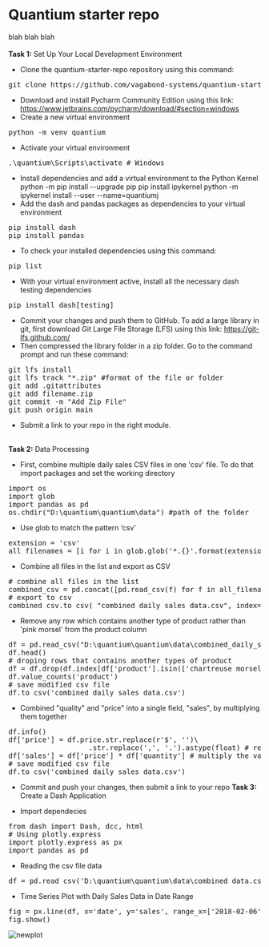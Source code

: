 # Quantium starter repo

blah blah blah
</br></br>
<b>Task 1:</b> Set Up Your Local Development Environment

* Clone the quantium-starter-repo repository using this command:
<pre>
git clone https://github.com/vagabond-systems/quantium-starter-repo.git
</pre>
* Download and install Pycharm Community Edition using this link: https://www.jetbrains.com/pycharm/download/#section=windows
* Create a new virtual environment
<pre>
python -m venv quantium
</pre>
* Activate your virtual environment
<pre>
.\quantium\Scripts\activate # Windows 
</pre>
* Install dependencies and add a virtual environment to the Python Kernel
python -m pip install --upgrade pip
pip install ipykernel
python -m ipykernel install --user --name=quantiumj
* Add the dash and pandas packages as dependencies to your virtual environment
<pre>
pip install dash
pip install pandas
</pre>
* To check your installed dependencies using this command: 
<pre>
pip list
</pre>
* With your virtual environment active, install all the necessary dash testing dependencies
<pre>
pip install dash[testing]
</pre>
* Commit your changes and push them to GitHub. To add a large library in git, first download Git Large File Storage (LFS) using this link: https://git-lfs.github.com/
* Then compressed the library folder in a zip folder. Go to the command prompt and run these command: 
<pre>
git lfs install
git lfs track "*.zip" #format of the file or folder
git add .gitattributes
git add filename.zip
git commit -m "Add Zip File"
git push origin main
</pre>
* Submit a link to your repo in the right module.
</br>
<b>Task 2:</b> Data Processing

* First, combine multiple daily sales CSV files in one 'csv' file. To do that import packages and set the working directory
<pre>
import os
import glob
import pandas as pd
os.chdir("D:\quantium\quantium\data") #path of the folder
</pre>
* Use glob to match the pattern ‘csv’
<pre>
extension = 'csv'
all_filenames = [i for i in glob.glob('*.{}'.format(extension))]
</pre>
* Combine all files in the list and export as CSV
<pre>
# combine all files in the list
combined_csv = pd.concat([pd.read_csv(f) for f in all_filenames ])
# export to csv
combined_csv.to_csv( "combined_daily_sales_data.csv", index=False, encoding='utf-8-sig')
</pre>
* Remove any row which contains another type of product rather than 'pink morsel' from the product column
<pre>
df = pd.read_csv("D:\quantium\quantium\data\combined_daily_sales_data.csv") #file path
df.head()
# droping rows that contains another types of product
df = df.drop(df.index[df['product'].isin(['chartreuse morsel', 'gold morsel', 'lapis morsel', 'magenta morsel', 'periwinkle morsel', 'vermilion morsel'])])
df.value_counts('product') 
# save modified csv file
df.to_csv('combined_daily_sales_data.csv')
</pre>
* Combined "quality" and "price" into a single field, "sales", by multiplying them together
<pre>
df.info()
df['price'] = df.price.str.replace(r'$', '')\
                   .str.replace(',', '.').astype(float) # replace the $ symbol and convert the price into float
df['sales'] = df['price'] * df['quantity'] # multiply the values and combine it into a single field, 'sales'
# save modified csv file
df.to_csv('combined_daily_sales_data.csv')
</pre>
* Commit and push your changes, then submit a link to your repo
<b>Task 3:</b> Create a Dash Application

* Import dependecies
<pre>
from dash import Dash, dcc, html
# Using plotly.express
import plotly.express as px
import pandas as pd
</pre>
* Reading the csv file data
<pre>
df = pd.read_csv('D:\quantium\quantium\data\combined_data.csv')
</pre>
* Time Series Plot with Daily Sales Data in Date Range
<pre>
fig = px.line(df, x='date', y='sales', range_x=['2018-02-06','2022-02-14'], title='Dash app')
fig.show()
</pre>
![newplot](https://user-images.githubusercontent.com/89456649/166251956-494f9ed7-f800-4b92-aa2d-324c132b2e91.png)

